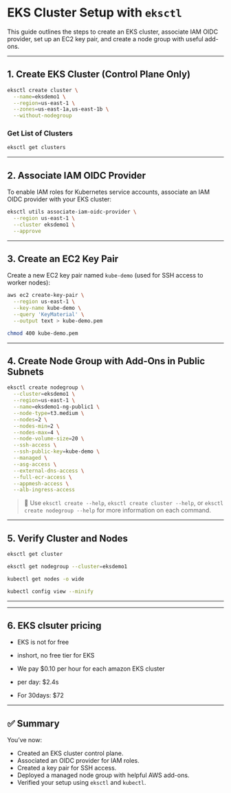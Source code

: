 # EKS Cluster Setup with `eksctl`

This guide outlines the steps to create an EKS cluster, associate IAM OIDC provider, set up an EC2 key pair, and create a node group with useful add-ons.

---

## 1. Create EKS Cluster (Control Plane Only)

```bash
eksctl create cluster \
  --name=eksdemo1 \
  --region=us-east-1 \
  --zones=us-east-1a,us-east-1b \
  --without-nodegroup
```

### Get List of Clusters

```bash
eksctl get clusters
```

---

## 2. Associate IAM OIDC Provider

To enable IAM roles for Kubernetes service accounts, associate an IAM OIDC provider with your EKS cluster:

```bash
eksctl utils associate-iam-oidc-provider \
  --region us-east-1 \
  --cluster eksdemo1 \
  --approve
```

---

## 3. Create an EC2 Key Pair

Create a new EC2 key pair named `kube-demo` (used for SSH access to worker nodes):

```bash
aws ec2 create-key-pair \
  --region us-east-1 \
  --key-name kube-demo \
  --query 'KeyMaterial' \
  --output text > kube-demo.pem

chmod 400 kube-demo.pem
```

---

## 4. Create Node Group with Add-Ons in Public Subnets

```bash
eksctl create nodegroup \
  --cluster=eksdemo1 \
  --region=us-east-1 \
  --name=eksdemo1-ng-public1 \
  --node-type=t3.medium \
  --nodes=2 \
  --nodes-min=2 \
  --nodes-max=4 \
  --node-volume-size=20 \
  --ssh-access \
  --ssh-public-key=kube-demo \
  --managed \
  --asg-access \
  --external-dns-access \
  --full-ecr-access \
  --appmesh-access \
  --alb-ingress-access
```

> 📘 Use `eksctl create --help`, `eksctl create cluster --help`, or `eksctl create nodegroup --help` for more information on each command.

---

## 5. Verify Cluster and Nodes

```bash
eksctl get cluster

eksctl get nodegroup --cluster=eksdemo1

kubectl get nodes -o wide

kubectl config view --minify
```

---

---
## 6. EKS clsuter pricing
 
  - EKS is not for free
  - inshort, no free tier for EKS

  - We pay $0.10 per hour for each amazon EKS cluster
  - per day: $2.4s
  - For 30days: $72 

---

## ✅ Summary

You’ve now:
- Created an EKS cluster control plane.
- Associated an OIDC provider for IAM roles.
- Created a key pair for SSH access.
- Deployed a managed node group with helpful AWS add-ons.
- Verified your setup using `eksctl` and `kubectl`.
